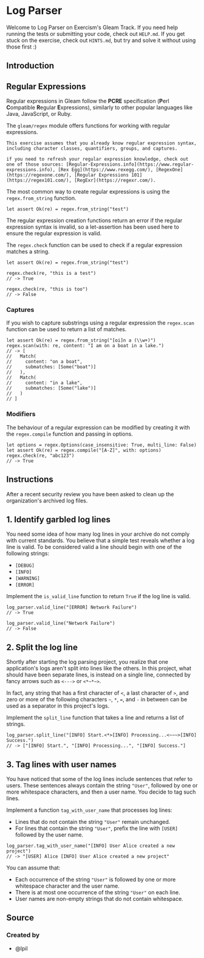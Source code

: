 # Log Parser

Welcome to Log Parser on Exercism's Gleam Track.
If you need help running the tests or submitting your code, check out `HELP.md`.
If you get stuck on the exercise, check out `HINTS.md`, but try and solve it without using those first :)

## Introduction

## Regular Expressions

Regular expressions in Gleam follow the **PCRE** specification (**P**erl **C**ompatible **R**egular **E**xpressions), similarly to other popular languages like Java, JavaScript, or Ruby.

The `gleam/regex` module offers functions for working with regular expressions.

```exercism/note
This exercise assumes that you already know regular expression syntax, including character classes, quantifiers, groups, and captures.

if you need to refresh your regular expression knowledge, check out one of those sources: [Regular-Expressions.info](https://www.regular-expressions.info), [Rex Egg](https://www.rexegg.com/), [RegexOne](https://regexone.com/), [Regular Expressions 101](https://regex101.com/), [RegExr](https://regexr.com/).
```

The most common way to create regular expressions is using the `regex.from_string` function.

```gleam
let assert Ok(re) = regex.from_string("test")
```

The regular expression creation functions return an error if the regular expression syntax is invalid, so a let-assertion has been used here to ensure the regular expression is valid.

The `regex.check` function can be used to check if a regular expression matches a string.

```gleam
let assert Ok(re) = regex.from_string("test")

regex.check(re, "this is a test")
// -> True

regex.check(re, "this is too")
// -> False
```

### Captures

If you wish to capture substrings using a regular expression the `regex.scan` function can be used to return a list of matches.

```gleam
let assert Ok(re) = regex.from_string("[oi]n a (\\w+)")
regex.scan(with: re, content: "I am on a boat in a lake.")
// -> [
//   Match(
//     content: "on a boat",
//     submatches: [Some("boat")]
//   ),
//   Match(
//     content: "in a lake",
//     submatches: [Some("lake")]
//   )
// ]
```

### Modifiers

The behaviour of a regular expression can be modified by creating it with the `regex.compile` function and passing in options.

```gleam
let options = regex.Options(case_insensitive: True, multi_line: False)
let assert Ok(re) = regex.compile("[A-Z]", with: options)
regex.check(re, "abc123")
// -> True
```

## Instructions

After a recent security review you have been asked to clean up the organization's archived log files.

## 1. Identify garbled log lines

You need some idea of how many log lines in your archive do not comply with current standards.
You believe that a simple test reveals whether a log line is valid.
To be considered valid a line should begin with one of the following strings:

- `[DEBUG]`
- `[INFO]`
- `[WARNING]`
- `[ERROR]`

Implement the `is_valid_line` function to return `True` if the log line is valid.

```gleam
log_parser.valid_line("[ERROR] Network Failure")
// -> True

log_parser.valid_line("Network Failure")
// -> False
```

## 2. Split the log line

Shortly after starting the log parsing project, you realize that one application's logs aren't split into lines like the others. In this project, what should have been separate lines, is instead on a single line, connected by fancy arrows such as `<--->` or `<*~*~>`.

In fact, any string that has a first character of `<`, a last character of `>`, and zero or more of the following characters `~`, `*`, `=`, and `-` in between can be used as a separator in this project's logs.

Implement the `split_line` function that takes a line and returns a list of strings.

```gleam
log_parser.split_line("[INFO] Start.<*>[INFO] Processing...<~~~>[INFO] Success.")
// -> ["[INFO] Start.", "[INFO] Processing...", "[INFO] Success."]
```

## 3. Tag lines with user names

You have noticed that some of the log lines include sentences that refer to users.
These sentences always contain the string `"User"`, followed by one or more whitespace characters, and then a user name.
You decide to tag such lines.

Implement a function `tag_with_user_name` that processes log lines:

- Lines that do not contain the string `"User"` remain unchanged.
- For lines that contain the string `"User"`, prefix the line with `[USER]` followed by the user name.

```gleam
log_parser.tag_with_user_name("[INFO] User Alice created a new project")
// -> "[USER] Alice [INFO] User Alice created a new project"
```

You can assume that:

- Each occurrence of the string `"User"` is followed by one or more whitespace character and the user name.
- There is at most one occurrence of the string `"User"` on each line.
- User names are non-empty strings that do not contain whitespace.

## Source

### Created by

- @lpil
